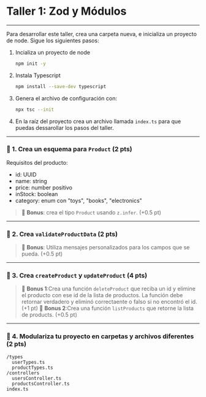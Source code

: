 # Taller 1: Zod y Módulos
---

Para desarrollar este taller, crea una carpeta nueva, e inicializa un proyecto de node. Sigue los siguientes pasos:
1. Incializa un proyecto de node
    ```bash
    npm init -y
    ```
2. Instala Typescript
    ```bash
    npm install --save-dev typescript
    ```
3. Genera el archivo de configuración con:
    ```bash
    npx tsc --init
    ```
4. En la raíz del proyecto crea un archivo llamada `index.ts` para que puedas dessarollar los pasos del taller.
   
---

### 🧩 1. Crea un esquema para `Product` (2 pts)

Requisitos del producto:

* id: UUID
* name: string
* price: number positivo
* inStock: boolean
* category: enum con "toys", "books", "electronics"

> 🎯 **Bonus**: crea el tipo `Product` usando `z.infer`. (+0.5 pt)

---


### 🧩 2. Crea `validateProductData` (2 pts)

> 🎯 **Bonus**: Utiliza mensajes personalizados para los campos que se pueda. (+0.5 pt)

---


### 🧩 3. Crea `createProduct` y `updateProduct` (4 pts)

> 🎯 **Bonus 1**:Crea una función `deleteProduct` que reciba un id y elimine el producto con ese id de la lista de productos. La función debe retornar verdadero y eliminó correctaente o falso si no encontró el id. (+1 pt)
> 🎯 **Bonus 2**:Crea una función `listProducts` que retorne la lista de products. (+0.5 pt)

---


### 🧩 4. Modulariza tu proyecto en carpetas y archivos diferentes (2 pts)
```
/types
  userTypes.ts
  productTypes.ts
/controllers
  usersController.ts
  productsController.ts
index.ts
```
